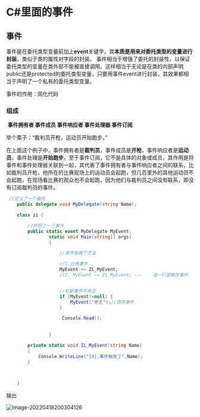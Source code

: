 # C#里面的事件

## 事件

事件是在委托类型变量前加上**event**关键字，其**本质是用来对委托类型的变量进行封装**，类似于类的属性对字段的封装。
事件相当于增强了委托的封装性，以保证委托类型的变量在类外部不能被直接调用。这样相当于无论是在类的内部声明public还是protected的委托类型变量，只要用事件event进行封装，其效果都相当于声明了一个私有的委托类型变量。

 事件的作用：简化代码

### 组成

​			**事件拥有者		事件成员     事件响应者     事件处理器      事件订阅**	


举个栗子：“裁判员开枪，运动员开始跑步。”

在上面这个例子中，事件拥有者是**裁判员**，事件成员是**开枪**，事件响应者是**运动员**，事件处理是**开始跑步**。至于事件订阅，它不是具体的对象或成员，其作用是将事件和事件处理器关联到一起，其代表了事件拥有者与事件响应者之间的联系，比如裁判员开枪，他所在的比赛现场上的运动员会起跑，但几百里外的其他运动员不会起跑，在现场看比赛的观众也不会起跑，因为他们与裁判员之间没有联系，即没有订阅裁判员的事件。


```C#
 //定义了一个委托
    public delegate void MyDelegate(string Name);

    class zi {

        //声明了一个事件
        public static event MyDelegate MyEvent;      
                static void Main(string[] args)
                {

                    //事件有两个方法

                    //1.註冊事件
                    MyEvent += Zi_MyEvent;
                    //2. MyEvent -= Zi_MyEvent; ---    這一行是刪除事件


                    //判斷事件不為空
                    if (MyEvent!=null) {
                        MyEvent("老王");//調用事件
                    }

                     Console.Read();

            
                }

        private static void Zi_MyEvent(string Name)
        {
            Console.WriteLine("{0},事件触发了",Name);
        }

       

    }
```

输出

![image-20220418200304126](C:\Users\gdhlo\AppData\Roaming\Typora\typora-user-images\image-20220418200304126.png)
